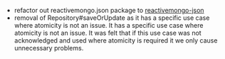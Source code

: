 * refactor out reactivemongo.json package to [reactivemongo-json](https://github.com/hmrc/reactivemongo-json)
* removal of Repository#saveOrUpdate as it has a specific use case where atomicity is not an issue. It has a specific use case where atomicity is not an issue. It was felt that if this use case was not acknowledged and used where atomicity is required it we only cause unnecessary problems.